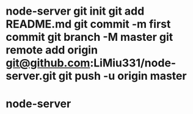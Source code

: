 # node-server git init git add README.md git commit -m first commit git branch -M master git remote add origin git@github.com:LiMiu331/node-server.git git push -u origin master
# node-server
